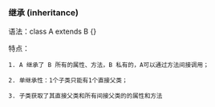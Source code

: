
### 继承  (inheritance)
语法：class A extends B {}

特点：
  
    1. A 继承了 B 所有的属性、方法，B 私有的，A可以通过方法间接调用；
    
    2. 单继承性：1个子类只能有1个直接父类；
    
    3. 子类获取了其直接父类和所有间接父类的的属性和方法
          
